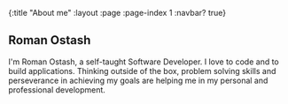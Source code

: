 {:title "About me"
:layout :page
:page-index 1
:navbar? true}

## Roman Ostash

I'm Roman Ostash, a self-taught Software Developer. I love to code and to build applications.
Thinking outside of the box, problem solving skills and perseverance in achieving my goals are helping me in my personal and professional development.
